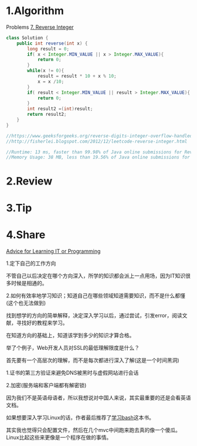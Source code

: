 # 1.Algorithm

Problems  [7. Reverse Integer](https://leetcode.com/problems/reverse-integer/)

```java
class Solution {
    public int reverse(int x) {
        long result = 0;
        if( x < Integer.MIN_VALUE || x > Integer.MAX_VALUE){
            return 0;
        }
        while(x != 0){
            result = result * 10 + x % 10;
            x = x /10;
        }
        if( result < Integer.MIN_VALUE || result > Integer.MAX_VALUE){
            return 0;
        }
        int result2 =(int)result;
        return result2;
    }
}

//https://www.geeksforgeeks.org/reverse-digits-integer-overflow-handled/
//http://fisherlei.blogspot.com/2012/12/leetcode-reverse-integer.html

//Runtime: 13 ms, faster than 99.98% of Java online submissions for Reverse Integer.
//Memory Usage: 38 MB, less than 19.56% of Java online submissions for Reverse Integer.
```



# 2.Review


# 3.Tip

# 4.Share

[Advice for Learning IT or Programming](https://www.youtube.com/watch?v=ZiG4yGM_aVw)

1.定下自己的工作方向

不管自己以后决定在哪个方向深入，所学的知识都会派上一点用场，因为IT知识很多时候是相通的。

2.如何有效率地学习知识；知道自己在哪些领域知道需要知识，而不是什么都懂(这个也无法做到)

找到想学的方向的简单解释，决定深入学习以后，通过尝试，引发error，阅读文献，寻找好的教程来学习。

在知道方向的基础上，知道该学到多少的知识才算合格。

举了个例子，Web开发人员对SSL的最低理解限度是什么？

首先要有一个高层次的理解，而不是每次都进行深入了解(这是一个时间黑洞)

1.证书的第三方验证来避免DNS被黑时与虚假网站进行会话

2.加密(服务端和客户端都有解密锁)

因为我们不是英语母语者，所以我想说对中国人来说，其实最重要的还是会看英语文档。

如果想要深入学习Linux的话，作者最后推荐了[学习bash](https://book.douban.com/subject/1241361/)这本书。

其实我也觉得只会配置文件，然后在几个mvc中间跑来跑去真的像一个傻瓜。Linux比起这些来更像是一个程序在做的事情。



​	





